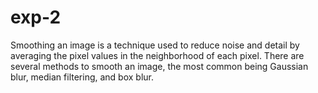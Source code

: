# exp-2

Smoothing an image is a technique used to reduce noise and detail by averaging the pixel values in the neighborhood of each pixel. There are several methods to smooth an image, the most common being Gaussian blur, median filtering, and box blur.
